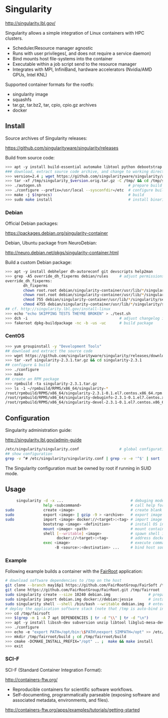 
# Singularity

<http://singularity.lbl.gov/>

Singularity allows a simple integration of Linux containers with HPC clusters.

* Scheduler/Resource manager agnostic
* Runs with user privileges(, and does not require a service daemon)
* Bind mounts host file-systems into the container
* Executable within a job script send to the resource manager
* Integrates with MPI, InfiniBand, hardware accelerators (Nvidia/AMD GPUs, Intel KNL)

Supported container formats for the rootfs:

* singularity image
* squashfs
* tar.gz, tar.bz2, tar, cpio, cpio.gz archives 
* docker

## Install

Source archives of Singularity releases:

<https://github.com/singularityware/singularity/releases>

Build from source code:

```bash
>>> apt -y install build-essential automake libtool python debootstrap
### download, extract source code archive, and change to working directory
>>> version=2.4 ; wget https://github.com/singularityware/singularity/archive/$version.tar.gz -O /tmp/singularity_$version.orig.tar.gz
>>> tar -xf /tmp/singularity_$version.orig.tar.gz -C /tmp/ && cd /tmp/singularity-$version
>>> ./autogen.sh                                       # prepare build
>>> ./configure --prefix=/usr/local --sysconfdir=/etc  # configure build
>>> make -j $(nprocs)                                  # build
>>> sudo make install                                  # install binaries
```

### Debian

Official Debian packages:

<https://packages.debian.org/singularity-container>

Debian, Ubuntu package from NeuroDebian:

<http://neuro.debian.net/pkgs/singularity-container.html>

Build a custom Debian package:

```bash
>>> apt -y install debhelper dh-autoreconf git devscripts help2man
>>> grep -A5 override_dh_fixperms debian/rules     # adjust permissions during package installation
override_dh_fixperms:
        dh_fixperms
        chown root.root debian/singularity-container/usr/lib/*/singularity/sexec
        chown root.root debian/singularity-container/usr/lib/*/singularity/sexec-suid
        chmod 755 debian/singularity-container/usr/lib/*/singularity/sexec
        chmod 4755 debian/singularity-container/usr/lib/*/singularity/sexec-suid
## cf. http://singularity.lbl.gov/install-linux
>>> echo "echo SKIPPING TESTS THEYRE BROKEN" > ./test.sh
>>> dch -i                                         # adjust changelog if required
>>> fakeroot dpkg-buildpackage -nc -b -us -uc      # build package
```

### CentOS

```bash
>>> yum groupinstall -y "Development Tools"
## download and extract the source code
>>> wget https://github.com/singularityware/singularity/releases/download/2.3.1/singularity-2.3.1.tar.gz
>>> tar -xvf singularity-2.3.1.tar.gz && cd singularity-2.3.1
## configure & build
>>> ./configure
>>> make
## create an RPM package
>>> rpmbuild -ta singularity-2.3.1.tar.gz
>>> ls -1 ~/rpmbuild/RPMS/x86_64/singularity-*
/root/rpmbuild/RPMS/x86_64/singularity-2.3.1-0.1.el7.centos.x86_64.rpm
/root/rpmbuild/RPMS/x86_64/singularity-debuginfo-2.3.1-0.1.el7.centos.x86_64.rpm
/root/rpmbuild/RPMS/x86_64/singularity-devel-2.3.1-0.1.el7.centos.x86_64.rpm
```

## Configuration

Singularity administration guide:

<http://singularity.lbl.gov/admin-guide>

```bash
/etc/singularity/singularity.conf                  # global configuration
## show configuration
grep -v ^# /etc/singularity/singularity.conf | grep -v -e '^$' | sort
```

The Singularity configuration must be owned by root if running in SUID mode.

## Usage


```bash
     singularity -d -x ...                              # debuging mode
                 help <subcommand>                      # call help for sub-command
sudo             create <image>                         # create blank container image
sudo             export <image> | gzip -9 > <archive>   # export image to compressed archive
sudo             import <image> docker://<target>:<tag> # import image from docker hub
                 bootstrap <image> <definition>         # install OS into container
                 mount <image> <path>                   # mount container image to path
                 shell [--writable] <image>             # spawn shell in container
                       docker://<target>:<tag>          # address docker hub image
                 exec <image>                           # execute command in container
                      -B <source>:<destination> ...     # bind host source path into container destination path
```



### Example

Following example builds a container with the [FairRoot][06] application:

```bash
# download software dependencies to /tmp on the host 
git clone --branch may16p1 https://github.com/FairRootGroup/FairSoft /tmp/fairsoft
git clone https://github.com/FairRootGroup/FairRoot.git /tmp/fairroot
sudo singularity create --size 10240 debian.img                 # prepare a container image
sudo singularity import debian.img docker://debian:jessie       # install basic OS into container
sudo singularity shell --shell /bin/bash --writable debian.img  # enter the container
# deploy the application software stack (note that /tmp is auto-bind into the container)
>>> cd /tmp/fairsoft
>>> $(grep -m 1 -A 7 apt DEPENDENCIES | tr -d "\\" | tr -d "\n")
>>> apt -y install libssh-dev subversion unzip libtool libglu1-mesa-dev libxft-dev libxmp-dev
>>> ./configure
>>> echo -e "export PATH=/opt/bin:\$PATH\nexport SIMPATH=/opt" >> /etc/bash.bashrc ; source /etc/bash.bashrc 
>>> mkdir /tmp/fairroot/build ; cd /tmp/fairroot/build
>>> cmake -DCMAKE_INSTALL_PREFIX="/opt" .. ;  make && make install
>>> exit
```

[05]: https://github.com/FairRootGroup/FairSoft
[06]: https://github.com/FairRootGroup/FairRoot 

### SCI-F

SCI-F (Standard Container Integration Format):

<http://containers-ftw.org/>

* Reproducible containers for scientific software workflows.
* Self-documenting, programmatically parseable (exposing software and associated metadata, environments, and files).

<http://containers-ftw.org/apps/examples/tutorials/getting-started>
